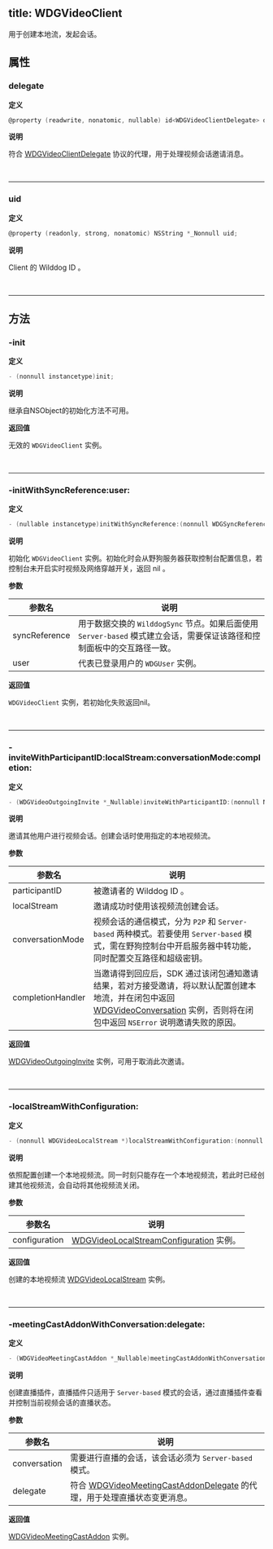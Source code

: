 title: WDGVideoClient
---

用于创建本地流，发起会话。

## 属性

### delegate

**定义**

```objectivec
@property (readwrite, nonatomic, nullable) id<WDGVideoClientDelegate> delegate;
```

**说明**

符合 [WDGVideoClientDelegate](../Protocols/WDGVideoClientDelegate.html) 协议的代理，用于处理视频会话邀请消息。

</br>

---

### uid

**定义**

```objectivec
@property (readonly, strong, nonatomic) NSString *_Nonnull uid;
```

**说明**

Client 的 Wilddog ID 。

</br>

---

## 方法

### -init

**定义**

```objectivec
- (nonnull instancetype)init;
```

**说明**

继承自NSObject的初始化方法不可用。

**返回值**

无效的 `WDGVideoClient` 实例。

</br>

---

### -initWithSyncReference:user:

**定义**

```objectivec
- (nullable instancetype)initWithSyncReference:(nonnull WDGSyncReference *)syncReference user:(nonnull WDGUser *)user;
```

**说明**

初始化 `WDGVideoClient` 实例。初始化时会从野狗服务器获取控制台配置信息，若控制台未开启实时视频及网络穿越开关，返回 nil 。

**参数**

 参数名 | 说明 
---|---
syncReference|用于数据交换的 `WilddogSync` 节点。如果后面使用 `Server-based` 模式建立会话，需要保证该路径和控制面板中的交互路径一致。
user|代表已登录用户的 `WDGUser` 实例。

**返回值**

`WDGVideoClient` 实例，若初始化失败返回nil。

</br>

---

### -inviteWithParticipantID:localStream:conversationMode:completion:

**定义**

```objectivec
- (WDGVideoOutgoingInvite *_Nullable)inviteWithParticipantID:(nonnull NSString *)participantID localStream:(nonnull WDGVideoLocalStream *)localStream conversationMode:(WDGVideoConversationMode)conversationMode completion:(nonnull WDGVideoInviteAcceptanceBlock)completionHandler;
```

**说明**

邀请其他用户进行视频会话。创建会话时使用指定的本地视频流。

**参数**

 参数名 | 说明 
---|---
participantID|被邀请者的 Wilddog ID 。 
localStream|邀请成功时使用该视频流创建会话。 
conversationMode|视频会话的通信模式，分为 `P2P` 和 `Server-based` 两种模式。若要使用 `Server-based` 模式，需在野狗控制台中开启服务器中转功能，同时配置交互路径和超级密钥。 
completionHandler|当邀请得到回应后，SDK 通过该闭包通知邀请结果，若对方接受邀请，将以默认配置创建本地流，并在闭包中返回 [WDGVideoConversation](../Classes/WDGVideoConversation.html) 实例，否则将在闭包中返回 `NSError` 说明邀请失败的原因。

**返回值**

[WDGVideoOutgoingInvite](../Classes/WDGVideoOutgoingInvite.html) 实例，可用于取消此次邀请。

</br>

---

### -localStreamWithConfiguration:

**定义**

```objectivec
- (nonnull WDGVideoLocalStream *)localStreamWithConfiguration:(nonnull WDGVideoLocalStreamConfiguration *)configuration;
```

**说明**

依照配置创建一个本地视频流。同一时刻只能存在一个本地视频流，若此时已经创建其他视频流，会自动将其他视频流关闭。

**参数**

 参数名 | 说明 
---|---
configuration|[WDGVideoLocalStreamConfiguration](../Classes/WDGVideoLocalStreamConfiguration.html) 实例。

**返回值**

创建的本地视频流 [WDGVideoLocalStream](../Classes/WDGVideoLocalStream.html) 实例。

</br>

---

### -meetingCastAddonWithConversation:delegate:

**定义**

```objectivec
- (WDGVideoMeetingCastAddon *_Nullable)meetingCastAddonWithConversation:(nonnull WDGVideoConversation *)conversation delegate:(nonnull id<WDGVideoMeetingCastAddonDelegate>)delegate;
```

**说明**

创建直播插件，直播插件只适用于 `Server-based` 模式的会话，通过直播插件查看并控制当前视频会话的直播状态。

**参数**

 参数名 | 说明 
---|---
conversation|需要进行直播的会话，该会话必须为 `Server-based` 模式。
delegate|符合 [WDGVideoMeetingCastAddonDelegate](../Protocols/WDGVideoMeetingCastAddonDelegate.html) 的代理，用于处理直播状态变更消息。

**返回值**

[WDGVideoMeetingCastAddon](../Classes/WDGVideoMeetingCastAddon.html) 实例。
